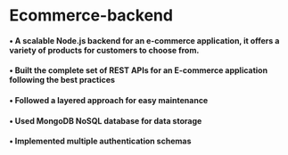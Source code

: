 # Ecommerce-backend

#### • A scalable Node.js backend for an e-commerce application, it offers a variety of products for customers to choose from.
#### • Built the complete set of REST APIs for an E-commerce application following the best practices
#### • Followed a layered approach for easy maintenance
#### • Used MongoDB NoSQL database for data storage
#### • Implemented multiple authentication schemas
